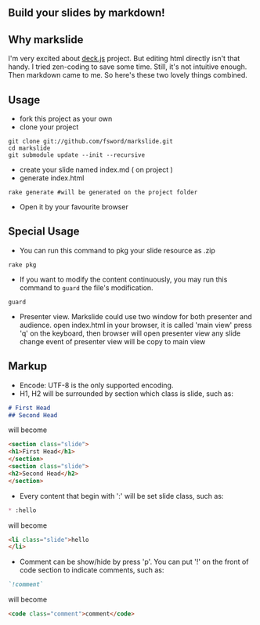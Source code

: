 Build your slides by markdown!
------------------------------

## Why markslide
I'm very excited about [deck.js](https://github.com/imakewebthings/deck.js) project. But editing html directly isn't that handy. I tried zen-coding to save some time. Still, it's not intuitive enough. Then markdown came to me. So here's these two lovely things combined.

## Usage
* fork this project as your own
* clone your project

```
git clone git://github.com/fsword/markslide.git
cd markslide
git submodule update --init --recursive
```

* create your slide named index.md ( on project )
* generate index.html

```
rake generate #will be generated on the project folder
```

* Open it by your favourite browser

## Special Usage
* You can run this command to pkg your slide resource as <git branche name>.zip

```
rake pkg
```

* If you want to modify the content continuously, you may run this command to `guard` the file's modification.

```
guard
```
* Presenter view. Markslide could use two window for both presenter and audience.
    open index.html in your browser, it is called 'main view'
    press 'q' on the keyboard, then browser will open presenter view
    any slide change event of presenter view will be copy to main view

## Markup
* Encode: UTF-8 is the only supported encoding.
* H1, H2 will be surrounded by section which class is slide, such as:

```markdown
# First Head
## Second Head
```

will become

```html
<section class="slide">
<h1>First Head</h1>
</section>
<section class="slide">
<h2>Second Head</h2>
</section>
```

* Every content that begin with ':' will be set slide class, such as:

```markdown
* :hello
```
will become

```html
<li class="slide">hello
</li>
```

* Comment can be show/hide by press 'p'. You can put '!' on the front of code section to indicate comments, such as:

```markdown
`!comment`
```

will become
```html
<code class="comment">comment</code>
